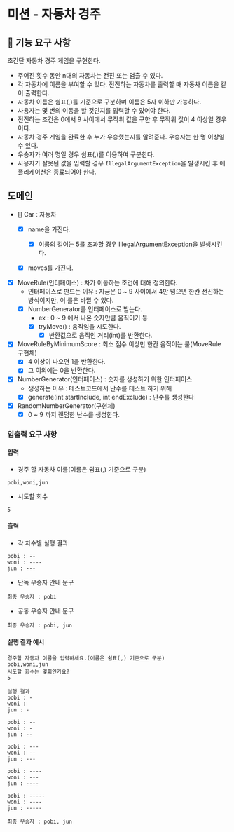 # 미션 - 자동차 경주

## 🚀 기능 요구 사항

초간단 자동차 경주 게임을 구현한다.

- 주어진 횟수 동안 n대의 자동차는 전진 또는 멈출 수 있다.
- 각 자동차에 이름을 부여할 수 있다. 전진하는 자동차를 출력할 때 자동차 이름을 같이 출력한다.
- 자동차 이름은 쉼표(,)를 기준으로 구분하며 이름은 5자 이하만 가능하다.
- 사용자는 몇 번의 이동을 할 것인지를 입력할 수 있어야 한다.
- 전진하는 조건은 0에서 9 사이에서 무작위 값을 구한 후 무작위 값이 4 이상일 경우이다.
- 자동차 경주 게임을 완료한 후 누가 우승했는지를 알려준다. 우승자는 한 명 이상일 수 있다.
- 우승자가 여러 명일 경우 쉼표(,)를 이용하여 구분한다.
- 사용자가 잘못된 값을 입력할 경우 `IllegalArgumentException`을 발생시킨 후 애플리케이션은 종료되어야 한다.

## 도메인

- [] Car : 자동차
    - [x] name을 가진다.
        - [x] 이름의 길이는 5를 초과할 경우 IllegalArgumentException을 발생시킨다.
    - [x] moves를 가진다.


- [x] MoveRule(인터페이스) : 차가 이동하는 조건에 대해 정의한다.
    - 인터페이스로 만드는 이유 : 지금은 0 ~ 9 사이에서 4만 넘으면 한칸 전진하는 방식이지만, 이 룰은 바뀔 수 있다.
    - [x] NumberGenerator를 인터페이스로 받는다.
        - ex : 0 ~ 9 에서 나온 숫자만큼 움직이기 등
        - [x] tryMove() : 움직임을 시도한다.
            - [x] 반환값으로 움직인 거리(int)를 반환한다.

- [x] MoveRuleByMinimumScore : 최소 점수 이상만 한칸 움직이는 룰(MoveRule 구현체)
    - [x] 4 이상이 나오면 1을 반환한다.
    - [x] 그 이외에는 0을 반환한다.

- [x] NumberGenerator(인터페이스) : 숫자를 생성하기 위한 인터페이스
    - 생성하는 이유 : 테스트코드에서 난수를 테스트 하기 위해
    - [x] generate(int startInclude, int endExclude) : 난수를 생성한다

- [x] RandomNumberGenerator(구현체)
    - [x] 0 ~ 9 까지 랜덤한 난수를 생성한다.

### 입출력 요구 사항

#### 입력

- 경주 할 자동차 이름(이름은 쉼표(,) 기준으로 구분)

```
pobi,woni,jun
```

- 시도할 회수

```
5
```

#### 출력

- 각 차수별 실행 결과

```
pobi : --
woni : ----
jun : ---
```

- 단독 우승자 안내 문구

```
최종 우승자 : pobi
```

- 공동 우승자 안내 문구

```
최종 우승자 : pobi, jun
```

#### 실행 결과 예시

```
경주할 자동차 이름을 입력하세요.(이름은 쉼표(,) 기준으로 구분)
pobi,woni,jun
시도할 회수는 몇회인가요?
5

실행 결과
pobi : -
woni : 
jun : -

pobi : --
woni : -
jun : --

pobi : ---
woni : --
jun : ---

pobi : ----
woni : ---
jun : ----

pobi : -----
woni : ----
jun : -----

최종 우승자 : pobi, jun
```
